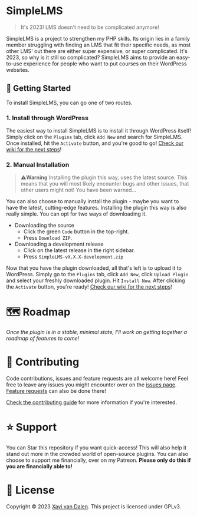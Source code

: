 # SimpleLMS
> It's 2023! LMS doesn't need to be complicated anymore!

SimpleLMS is a project to strengthen my PHP skills. Its origin lies in a family member struggling with finding an LMS that fit their specific needs, as most other LMS' out there are either super expensive, or super complicated. It's 2023, so why is it still so complicated? SimpleLMS aims to provide an easy-to-use experience for people who want to put courses on their WordPress websites.

## 🚀 Getting Started
To install SimpleLMS, you can go one of two routes.

### 1. Install through WordPress
The easiest way to install SimpleLMS is to install it through WordPress itself! Simply click on the `Plugins` tab, click `Add New` and search for SimpleLMS. Once installed, hit the `Activate` button, and you're good to go! [Check our wiki for the next steps]()!

### 2. Manual Installation
> ⚠️**Warning** Installing the plugin this way, uses the latest source. This means that you will most likely encounter bugs and other issues, that other users might not! You have been warned...

You can also choose to manually install the plugin - maybe you want to have the latest, cutting-edge features. Installing the plugin this way is also really simple. You can opt for two ways of downloading it.

- Downloading the source
    - Click the green `Code` button in the top-right.
    - Press `Download ZIP`. 
- Downloading a development release
    - Click on the latest release in the right sidebar.
    - Press `SimpleLMS-vX.X.X-development.zip`

Now that you have the plugin downloaded, all that's left is to upload it to WordPress. Simply go to the `Plugins` tab, click `Add New`, click `Upload Plugin` and select your freshly downloaded plugin. Hit `Install Now`. After clicking the `Activate` button, you're ready! [Check our wiki for the next steps]()!

# 🗺️ Roadmap
*Once the plugin is in a stable, minimal state, I'll work on getting together a roadmap of features to come!*

# 🤝 Contributing
Code contributions, issues and feature requests are all welcome here! Feel free to leave any issues you might encounter over on the [issues page](). [Feature requests]() can also be done there!

[Check the contributing guide]() for more information if you're interested.

# ⭐️ Support
You can Star this repository if you want quick-access! This will also help it stand out more in the crowded world of open-source plugins. You can also choose to support me financially, over on my Patreon. **Please only do this if you are financially able to!**

# 📝 License
Copyright © 2023 [Xavi van Dalen](https://github.com/Xaaf). This project is licensed under GPLv3.
